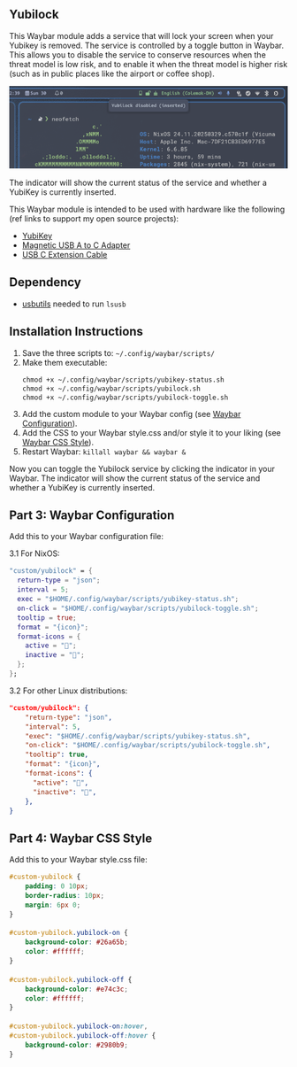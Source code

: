 ## Yubilock
This Waybar module adds a service that will lock your screen when your Yubikey is removed. The service is controlled by a toggle button in Waybar. This allows you to disable the service to conserve resources when the threat model is low risk, and to enable it when the threat model is higher risk (such as in public places like the airport or coffee shop).

![Screenshot](/resources/Screenshot.png)

The indicator will show the current status of the service and whether a YubiKey is currently inserted.

This Waybar module is intended to be used with hardware like the following (ref links to support my open source projects):
- [YubiKey](https://amzn.to/4c8m0lY)
- [Magnetic USB A to C Adapter](https://amzn.to/3FLI3mq)
- [USB C Extension Cable](https://amzn.to/4letB6M)

## Dependency
- [usbutils](http://www.linux-usb.org/) needed to run `lsusb`

## Installation Instructions
1. Save the three scripts to: `~/.config/waybar/scripts/`
2. Make them executable:
   ```
   chmod +x ~/.config/waybar/scripts/yubikey-status.sh
   chmod +x ~/.config/waybar/scripts/yubilock.sh
   chmod +x ~/.config/waybar/scripts/yubilock-toggle.sh
   ```
3. Add the custom module to your Waybar config (see [Waybar Configuration](#part-3-waybar-configuration)).
4. Add the CSS to your Waybar style.css and/or style it to your liking (see [Waybar CSS Style](#part-4-waybar-css-style)).
5. Restart Waybar: `killall waybar && waybar &`

Now you can toggle the Yubilock service by clicking the indicator in your Waybar. The indicator will show the current status of the service and whether a YubiKey is currently inserted.


## Part 3: Waybar Configuration
Add this to your Waybar configuration file:

3.1 For NixOS:
```nix
"custom/yubilock" = {
  return-type = "json";
  interval = 5;
  exec = "$HOME/.config/waybar/scripts/yubikey-status.sh";
  on-click = "$HOME/.config/waybar/scripts/yubilock-toggle.sh";
  tooltip = true;
  format = "{icon}";
  format-icons = {
    active = "";
    inactive = "";
  };
};
```
3.2 For other Linux distributions:
```json
"custom/yubilock": {
    "return-type": "json",
    "interval": 5,
    "exec": "$HOME/.config/waybar/scripts/yubikey-status.sh",
    "on-click": "$HOME/.config/waybar/scripts/yubilock-toggle.sh",
    "tooltip": true,
    "format": "{icon}",
    "format-icons": {
      "active": "",
      "inactive": "",
    },
}
```

## Part 4: Waybar CSS Style
Add this to your Waybar style.css file:

```css
#custom-yubilock {
    padding: 0 10px;
    border-radius: 10px;
    margin: 6px 0;
}

#custom-yubilock.yubilock-on {
    background-color: #26a65b;
    color: #ffffff;
}

#custom-yubilock.yubilock-off {
    background-color: #e74c3c;
    color: #ffffff;
}

#custom-yubilock.yubilock-on:hover,
#custom-yubilock.yubilock-off:hover {
    background-color: #2980b9;
}
```
